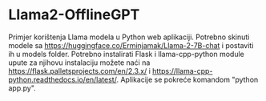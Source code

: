 # Llama2-OfflineGPT
Primjer korištenja Llama modela u Python web aplikaciji.
Potrebno skinuti modele sa https://huggingface.co/Erminjamak/Llama-2-7B-chat i postaviti ih u models folder.
Potrebno instalirati Flask i llama-cpp-python module upute za njihovu instalaciju možete naći na https://flask.palletsprojects.com/en/2.3.x/ i https://llama-cpp-python.readthedocs.io/en/latest/.
Aplikacije se pokreće komandom "python app.py".


